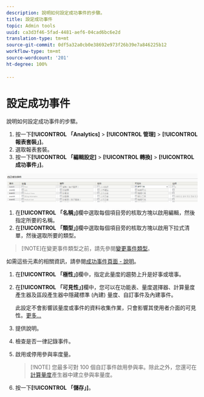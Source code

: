 ```yaml
---
description: 說明如何設定成功事件的步驟。
title: 設定成功事件
topic: Admin tools
uuid: ca3d3f46-5fad-4481-aef6-04cad6bc6e2d
translation-type: tm+mt
source-git-commit: 0df5a32a0cb0e38692e973f26b39e7a846225b12
workflow-type: tm+mt
source-wordcount: '201'
ht-degree: 100%

---
```



# 設定成功事件

說明如何設定成功事件的步驟。

1. 按一下&#x200B;**[!UICONTROL 「Analytics]** > **[!UICONTROL 管理]** > **[!UICONTROL 報表套裝」]**。
1. 選取報表套裝。
1.  按一下&#x200B;**[!UICONTROL 「編輯設定]** > **[!UICONTROL 轉換]** > **[!UICONTROL 成功事件」]**。

   ![步驟結果](assets/success_event_page.png)

1.  在&#x200B;**[!UICONTROL 「名稱」]**&#x200B;欄中選取每個項目旁的核取方塊以啟用編輯，然後指定所要的名稱。
1.  在&#x200B;**[!UICONTROL 「類型」]**&#x200B;欄中選取每個項目旁的核取方塊以啟用下拉式清單，然後選取所要的類型。

   >[!NOTE]在變更事件類型之前，請先參閱[變更事件類型](/help/admin/admin/c-success-events/event-type.md)。

   如需這些元素的相關資訊，請參閱[成功事件頁面 - 說明](/help/admin/admin/c-success-events/success-event.md)。

1. 在&#x200B;**[!UICONTROL 「極性」]**&#x200B;欄中，指定此量度的趨勢上升是好事或壞事。
1. 在&#x200B;**[!UICONTROL 「可見性」]**&#x200B;欄中，您可以在功能表、量度選擇器、計算量度產生器及區段產生器中隱藏標準 (內建) 量度、自訂事件及內建事件。

   此設定不會影響該量度或事件的資料收集作業，只會影響其使用者介面的可見性。[更多...](/help/admin/admin/metric-visibility.md)
1. 提供說明。
1. 檢查是否一律記錄事件。
1. 啟用或停用參與率度量。

   >[!NOTE] 您最多可對 100 個自訂事件啟用參與率。除此之外，您還可在[計算量度](/help/components/c-calcmetrics/c-workflow/cm-workflow/c-build-metrics/participation-metric.md)產生器中建立參與率量度。

1. 按一下&#x200B;**[!UICONTROL 「儲存」]**。

